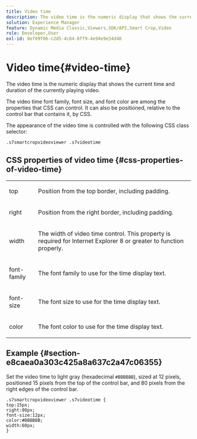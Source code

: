 ```yaml
---
title: Video time
description: The video time is the numeric display that shows the current time and duration of the currently playing video.
solution: Experience Manager
feature: Dynamic Media Classic,Viewers,SDK/API,Smart Crop,Video
role: Developer,User
exl-id: 0ef09f06-c2d5-4c84-8ff9-4e94e9e54d40
---
```

# Video time{#video-time}

The video time is the numeric display that shows the current time and duration of the currently playing video.

<!--<a id="section_061E550C1C1D4DB2BD663A898895B38C"></a>-->

The video time font family, font size, and font color are among the properties that CSS can control. It can also be positioned, relative to the control bar that contains it, by CSS.

The appearance of the video time is controlled with the following CSS class selector:

```
.s7smartcropvideoviewer .s7videotime
```

## CSS properties of video time {#css-properties-of-video-time}

<table id="table_C48C56E696304C9BAFEE71BA9EA9A174"> 
 <tbody> 
  <tr> 
   <td colname="col1"> <p> <span class="codeph"> top </span> </p> </td> 
   <td colname="col2"> <p>Position from the top border, including padding. </p> </td> 
  </tr> 
  <tr> 
   <td colname="col1"> <p> <span class="codeph"> right </span> </p> </td> 
   <td colname="col2"> <p>Position from the right border, including padding. </p> </td> 
  </tr> 
  <tr> 
   <td colname="col1"> <p> <span class="codeph"> width </span> </p> </td> 
   <td colname="col2"> <p> The width of video time control. This property is required for Internet Explorer 8 or greater to function properly. </p> </td> 
  </tr> 
  <tr> 
   <td colname="col1"> <p> <span class="codeph"> font-family </span> </p> </td> 
   <td colname="col2"> <p>The font family to use for the time display text. </p> </td> 
  </tr> 
  <tr> 
   <td colname="col1"> <p> <span class="codeph"> font-size </span> </p> </td> 
   <td colname="col2"> <p>The font size to use for the time display text. </p> </td> 
  </tr> 
  <tr> 
   <td colname="col1"> <p> <span class="codeph"> color </span> </p> </td> 
   <td colname="col2"> <p>The font color to use for the time display text. </p> </td> 
  </tr> 
 </tbody> 
</table>

## Example {#section-e8caea0a303c425a8a637c2a47c06355}

Set the video time to light gray (hexadecimal `#BBBBBB`), sized at 12 pixels, positioned 15 pixels from the top of the control bar, and 80 pixels from the right edges of the control bar.

```
.s7smartcropvideoviewer .s7videotime { 
top:15px; 
right:80px; 
font-size:12px; 
color:#BBBBBB; 
width:60px;  
}
```
